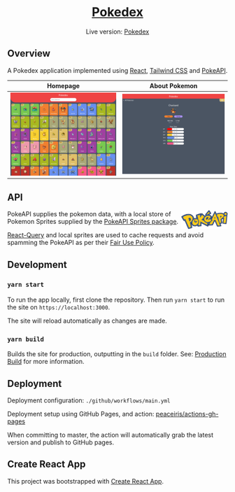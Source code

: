<p align="center">
  <a href="https://thierrywanless.github.io/pokedex">
    <h1 align="center">Pokedex</h1>
  </a>
</p> 
<p align="center">Live version: <a href="https://thierrywanless.github.io/pokedex">Pokedex</a></p>

## Overview

A Pokedex application implemented using [React](https://reactjs.org), [Tailwind CSS](https://tailwindcss.com) and [PokeAPI](https://pokeapi.co).

Homepage             |  About Pokemon
:-------------------------:|:-------------------------:
![homepage](.github/images/pokedex-homepage.png)  |  ![about](.github/images/pokedex-about.png)

## API

<img src=".github/images/pokeapi_logo.png" alt="poke api logo" align="right" width="21%" />

PokeAPI supplies the pokemon data, with a local store of Pokemon Sprites supplied by the [PokeAPI Sprites package](https://github.com/PokeAPI/sprites). 

[React-Query](https://github.com/tannerlinsley/react-query) and local sprites are used to cache requests and avoid spamming the
PokeAPI as per their [Fair Use Policy](https://pokeapi.co/docs/v2#fairuse).

## Development

### `yarn start`

To run the app locally, first clone the repository. Then run `yarn start` to run the site on `https://localhost:3000`.

The site will reload automatically as changes are made.

### `yarn build`

Builds the site for production, outputting in the `build` folder. See: [Production Build](https://create-react-app.dev/docs/production-build/) for more information.

## Deployment

Deployment configuration: `./github/workflows/main.yml`

Deployment setup using GitHub Pages, and action: [peaceiris/actions-gh-pages](https://github.com/peaceiris/actions-gh-pages)

When committing to master, the action will automatically grab the latest version and publish to GitHub pages.

## Create React App

This project was bootstrapped with [Create React App](https://github.com/facebook/create-react-app).
